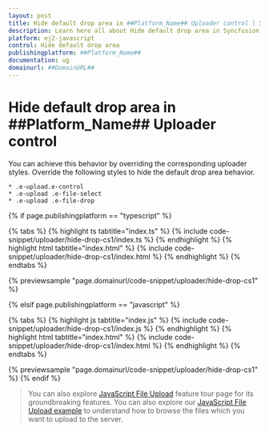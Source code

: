 ```yaml
---
layout: post
title: Hide default drop area in ##Platform_Name## Uploader control | Syncfusion
description: Learn here all about Hide default drop area in Syncfusion ##Platform_Name## Uploader control of Syncfusion Essential JS 2 and more.
platform: ej2-javascript
control: Hide default drop area 
publishingplatform: ##Platform_Name##
documentation: ug
domainurl: ##DomainURL##
---
```


# Hide default drop area in ##Platform_Name## Uploader control

You can achieve this behavior by overriding the corresponding uploader styles. Override the following styles to hide the default drop area behavior.

    * .e-upload.e-control
    * .e-upload .e-file-select
    * .e-upload .e-file-drop

{% if page.publishingplatform == "typescript" %}

 {% tabs %}
{% highlight ts tabtitle="index.ts" %}
{% include code-snippet/uploader/hide-drop-cs1/index.ts %}
{% endhighlight %}
{% highlight html tabtitle="index.html" %}
{% include code-snippet/uploader/hide-drop-cs1/index.html %}
{% endhighlight %}
{% endtabs %}
        
{% previewsample "page.domainurl/code-snippet/uploader/hide-drop-cs1" %}

{% elsif page.publishingplatform == "javascript" %}

{% tabs %}
{% highlight js tabtitle="index.js" %}
{% include code-snippet/uploader/hide-drop-cs1/index.js %}
{% endhighlight %}
{% highlight html tabtitle="index.html" %}
{% include code-snippet/uploader/hide-drop-cs1/index.html %}
{% endhighlight %}
{% endtabs %}

{% previewsample "page.domainurl/code-snippet/uploader/hide-drop-cs1" %}
{% endif %}

> You can also explore [JavaScript File Upload](https://www.syncfusion.com/javascript-ui-controls/js-file-upload) feature tour page for its groundbreaking features. You can also explore our [JavaScript File Upload example](https://ej2.syncfusion.com/demos/#/material/uploader/default.html) to understand how to browse the files which you want to upload to the server.